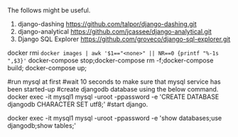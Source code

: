 The follows might be useful.
1. django-dashing       https://github.com/talpor/django-dashing.git
2. django-analytical    https://github.com/jcassee/django-analytical.git
3. Django SQL Explorer  https://github.com/groveco/django-sql-explorer.git

docker rmi `docker images | awk '$1=="<none>" || NR==0 {printf "%-1s ",$3}'`
docker-compose stop;docker-compose rm -f;docker-compose build; docker-compose up;

#run mysql at first
#wait 10 seconds to make sure that mysql service has been started-up
#create djangodb database using the below command.
docker exec -it mysql1 mysql -uroot -ppassword -e 'CREATE DATABASE djangodb CHARACTER SET utf8;'
#start django.

docker exec -it mysql1 mysql -uroot -ppassword -e 'show databases;use djangodb;show tables;'
